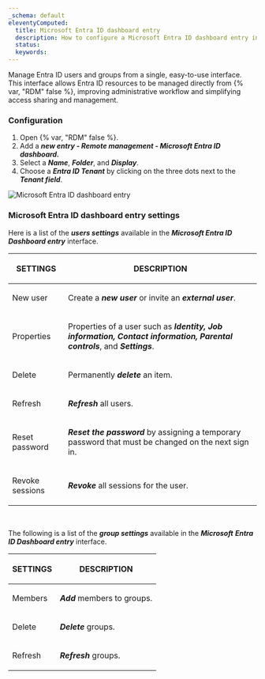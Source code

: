 ```yaml
---
_schema: default
eleventyComputed:
  title: Microsoft Entra ID dashboard entry
  description: How to configure a Microsoft Entra ID dashboard entry in {{ en.RDM}}.
  status:
  keywords:
---
```

Manage Entra ID users and groups from a single, easy-to-use interface. This interface allows Entra ID resources to be managed directly from {% var, "RDM" false %}, improving administrative workflow and simplifying access sharing and management.

### Configuration

1. Open {% var, "RDM" false %}.
2. Add a ***new entry - Remote management - Microsoft Entra ID dashboard.***
3. Select a ***Name***, ***Folder***, and ***Display***.
4. Choose a ***Entra ID Tenant*** by clicking on the three dots next to the ***Tenant field***.

![Microsoft Entra ID dashboard entry](https://cdnweb.devolutions.net/docs/RDMW6083_2024_2.png)

### **Microsoft Entra ID dashboard entry settings**

Here is a list of the ***users settings*** available in the ***Microsoft Entra ID Dashboard entry*** interface.

<table><thead><tr><th><p><strong>SETTINGS</strong></p></th><th><p><strong>DESCRIPTION</strong></p></th></tr></thead><tbody><tr><td><p>New user</p></td><td><p>Create a <em><strong>new user</strong></em> or invite an <em><strong>external user</strong></em>. </p></td></tr><tr><td><p>Properties</p></td><td><p>Properties of a user such as <em><strong>Identity, Job information, Contact information, Parental controls</strong></em>, and <em><strong>Settings</strong></em>. </p></td></tr><tr><td><p>Delete</p></td><td><p>Permanently <em><strong>delete</strong></em> an item.</p></td></tr><tr><td><p>Refresh</p></td><td><p><em><strong>Refresh</strong></em> all users.</p></td></tr><tr><td><p>Reset password</p></td><td><p><em><strong>Reset the password</strong></em> by assigning a temporary password that must be changed on the next sign in. </p></td></tr><tr><td><p>Revoke sessions</p></td><td><p><em><strong>Revoke</strong></em> all sessions for the user.</p></td></tr></tbody></table>

&nbsp;

The following is a list of the ***group settings*** available in the ***Microsoft*** ***Entra ID Dashboard entry*** interface.

<table><thead><tr><th><p><strong>SETTINGS</strong></p></th><th><p><strong>DESCRIPTION</strong></p></th></tr></thead><tbody><tr><td><p>Members</p></td><td><p><em><strong>Add</strong></em> members to groups. </p></td></tr><tr><td><p>Delete</p></td><td><p><em><strong>Delete</strong></em> groups.</p></td></tr><tr><td><p>Refresh</p></td><td><p><em><strong>Refresh</strong></em> groups.</p></td></tr></tbody></table>

&nbsp;

&nbsp;

&nbsp;